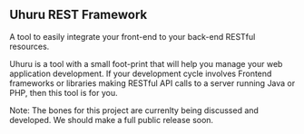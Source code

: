 ## Uhuru REST Framework

A tool to easily integrate your front-end to your back-end RESTful resources.

Uhuru is a tool with a small foot-print that will help you manage your web application development. If your development cycle involves Frontend frameworks or libraries making RESTful API calls to a server running Java or PHP, then this tool is for you.

Note: The bones for this project are currenlty being discussed and developed. We should make a full public release soon.
